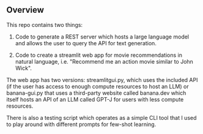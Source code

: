 ## Overview

This repo contains two things:

1.  Code to generate a REST server which hosts a large language model and allows the user to query the API for text generation.

2.  Code to create a streamlit web app for movie recommendations in natural language, i.e. "Recommend me an action movie similar to John Wick". 

The web app has two versions: streamlitgui.py, which uses the included API (if the user has access to enough compute resources to host an LLM) or banana-gui.py that uses a third-party website called banana.dev which itself hosts an API of an LLM called GPT-J for users with less compute resources.

There is also a testing script which operates as a simple CLI tool that I used to play around with different prompts for few-shot learning.

